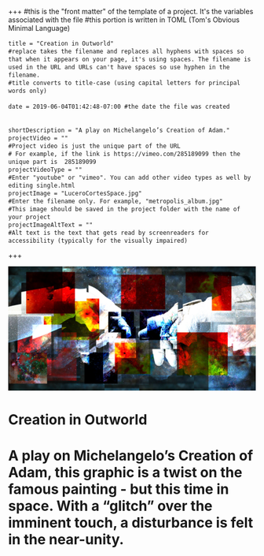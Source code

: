 +++
    #this is the "front matter" of the template of a project. It's the variables associated with the file
    #this portion is written in TOML (Tom's Obvious Minimal Language)
    
    title = "Creation in Outworld"
    #replace takes the filename and replaces all hyphens with spaces so that when it appears on your page, it's using spaces. The filename is used in the URL and URLs can't have spaces so use hyphen in the filename.
    #title converts to title-case (using capital letters for principal words only)
    
    date = 2019-06-04T01:42:48-07:00 #the date the file was created

    
    shortDescription = "A play on Michelangelo’s Creation of Adam."
    projectVideo = ""
    #Project video is just the unique part of the URL  
    # For example, if the link is https://vimeo.com/285189099 then the unique part is  285189099
    projectVideoType = ""
    #Enter "youtube" or "vimeo". You can add other video types as well by editing single.html 
    projectImage = "LuceroCortesSpace.jpg"
    #Enter the filename only. For example, "metropolis_album.jpg" 
    #This image should be saved in the project folder with the name of your project 
    projectImageAltText = ""
    #Alt text is the text that gets read by screenreaders for accessibility (typically for the visually impaired) 

+++

<div class= "container">
    <div class= "girl-image">
        <img src= "LuceroCortesSpace.jpg">
    </div>
</div>

<div class="container">
        <div class= "title-display">
            <h1 class= "image-title">Creation in Outworld</h1>
        </div>
</div>

<div class= "display-text">
    <h1 class= "girl-text">
        A play on Michelangelo’s Creation of Adam, this graphic is a twist on the famous painting - but this time in space. With a “glitch” over the imminent touch, a disturbance is felt in the near-unity.
    </h1>
</div>
